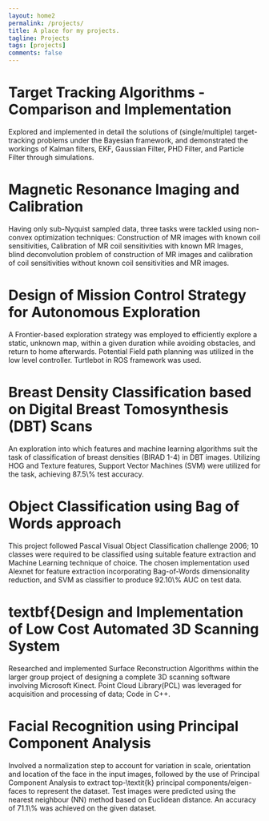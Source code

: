 ```yaml
---
layout: home2
permalink: /projects/
title: A place for my projects. 
tagline: Projects
tags: [projects]
comments: false
---
```

<h1>Target Tracking Algorithms - Comparison and Implementation</h1>
Explored and implemented in detail the solutions of (single/multiple) target-tracking problems under the Bayesian framework, and demonstrated the workings of Kalman filters, EKF, Gaussian Filter, PHD Filter, and Particle Filter through simulations.

<h1>Magnetic Resonance Imaging and Calibration</h1>
Having only sub-Nyquist sampled data, three tasks were tackled using non-convex optimization techniques: Construction of MR images with known coil sensitivities, Calibration of MR coil sensitivities with known MR Images, blind deconvolution problem of construction of MR images and calibration of coil sensitivities without known coil sensitivities and MR images.


<h1>Design of Mission Control Strategy for Autonomous Exploration</h1>
A Frontier-based exploration strategy was employed to efficiently explore a static, unknown map,  within a given duration while avoiding obstacles, and return to home afterwards. Potential Field path planning was utilized in the low level controller. Turtlebot in  ROS framework was used. 


<h1>Breast Density Classification based on Digital Breast Tomosynthesis (DBT) Scans</h1> 
An exploration into which features and machine learning algorithms suit the task of classification of breast densities (BIRAD 1-4) in DBT images. Utilizing HOG and Texture features, Support Vector Machines (SVM) were utilized for the task, achieving 87.5\% test accuracy. 

<h1>Object Classification using Bag of Words approach</h1>
This project followed Pascal Visual Object Classification challenge 2006; 10 classes were required to be classified using suitable feature extraction and Machine Learning technique of choice. The chosen implementation used Alexnet for feature extraction incorporating Bag-of-Words dimensionality reduction, and SVM as classifier to produce 92.10\% AUC on test data.

<h1>textbf{Design and Implementation of Low Cost Automated 3D Scanning System</h1>
Researched and implemented Surface Reconstruction Algorithms within the larger group project of designing a complete 3D scanning software involving Microsoft Kinect. Point Cloud Library(PCL) was leveraged for acquisition and processing of data; Code in C++. 

<h1>Facial Recognition using Principal Component Analysis</h1>
Involved a normalization step to account for variation in scale, orientation and location of the face in the input images, followed by the use of Principal Component Analysis to extract top-\textit{k} principal components/eigen-faces to represent the dataset. Test images were predicted using the nearest neighbour (NN) method based on Euclidean distance. An accuracy of 71.1\% was achieved on the given dataset.


